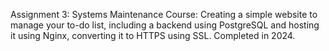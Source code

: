 Assignment 3: Systems Maintenance Course: Creating a simple website to manage your to-do list, including a backend using PostgreSQL and hosting it using Nginx, converting it to HTTPS using SSL. Completed in 2024.
